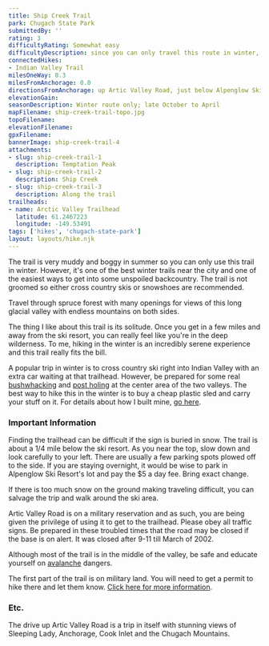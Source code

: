 ```yaml
---
title: Ship Creek Trail
park: Chugach State Park
submittedBy: ''
rating: 3
difficultyRating: Somewhat easy
difficultyDescription: since you can only travel this route in winter, the difficulty depends on trail conditions and your knowledge of snow travel. Otherwise, the trail is easy with little elevation gain.
connectedHikes:
- Indian Valley Trail
milesOneWay: 8.3
milesFromAnchorage: 0.0
directionsFromAnchorage: up Artic Valley Road, just below Alpenglow Ski Resort
elevationGain: 
seasonDescription: Winter route only; late October to April
mapFilename: ship-creek-trail-topo.jpg
topoFilename: 
elevationFilename: 
gpxFilename: 
bannerImage: ship-creek-trail-4
attachments:
- slug: ship-creek-trail-1
  description: Temptation Peak
- slug: ship-creek-trail-2
  description: Ship Creek
- slug: ship-creek-trail-3
  description: Along the trail
trailheads:
- name: Arctic Valley Trailhead
  latitude: 61.2467223
  longitude: -149.53491
tags: ['hikes', 'chugach-state-park']
layout: layouts/hike.njk
---
```

The trail is very muddy and boggy in summer so you can only use this trail in winter. However, it's one of the best winter trails near the city and one of the easiest ways to get into some unspoiled backcountry. The trail is not groomed so either cross country skis or snowshoes are recommended. 

Travel through spruce forest with many openings for views of this long glacial valley with endless mountains on both sides.

The thing I like about this trail is its solitude. Once you get in a few miles and away from the ski resort, you can really feel like you're in the deep wilderness. To me, hiking in the winter is an incredibly serene experience and this trail really fits the bill.

A popular trip in winter is to cross country ski right into Indian Valley with an extra car waiting at that trailhead. However, be prepared for some real [bushwhacking](/education/#bushwhacking) and [post holing](/education/#post-holing) at the center area of the two valleys. The best way to hike this in the winter is to buy a cheap plastic sled and carry your stuff on it. For details about how I built mine, [go here](/education/how-to-build-a-sled-for-winter-hiking/ "How to Build a Sled for Winter Hiking").

### Important Information

Finding the trailhead can be difficult if the sign is buried in snow. The trail is about a 1/4 mile below the ski resort. As you near the top, slow down and look carefully to your left. There are usually a few parking spots plowed off to the side. If you are staying overnight, it would be wise to park in Alpenglow Ski Resort's lot and pay the $5 a day fee. Bring exact change. 

If there is too much snow on the ground making traveling difficult, you can salvage the trip and walk around the ski area.

Artic Valley Road is on a military reservation and as such, you are being given the privilege of using it to get to the trailhead. Please obey all traffic signs. Be prepared in these troubled times that the road may be closed if the base is on alert. It was closed after 9-11 till March of 2002.

Although most of the trail is in the middle of the valley, be safe and educate yourself on [avalanche](/education/#avalanche) dangers.

The first part of the trail is on military land. You will need to get a permit to hike there and let them know. [Click here for more information](/education/#military-land).

### Etc.

The drive up Artic Valley Road is a trip in itself with stunning views of Sleeping Lady, Anchorage, Cook Inlet and the Chugach Mountains.